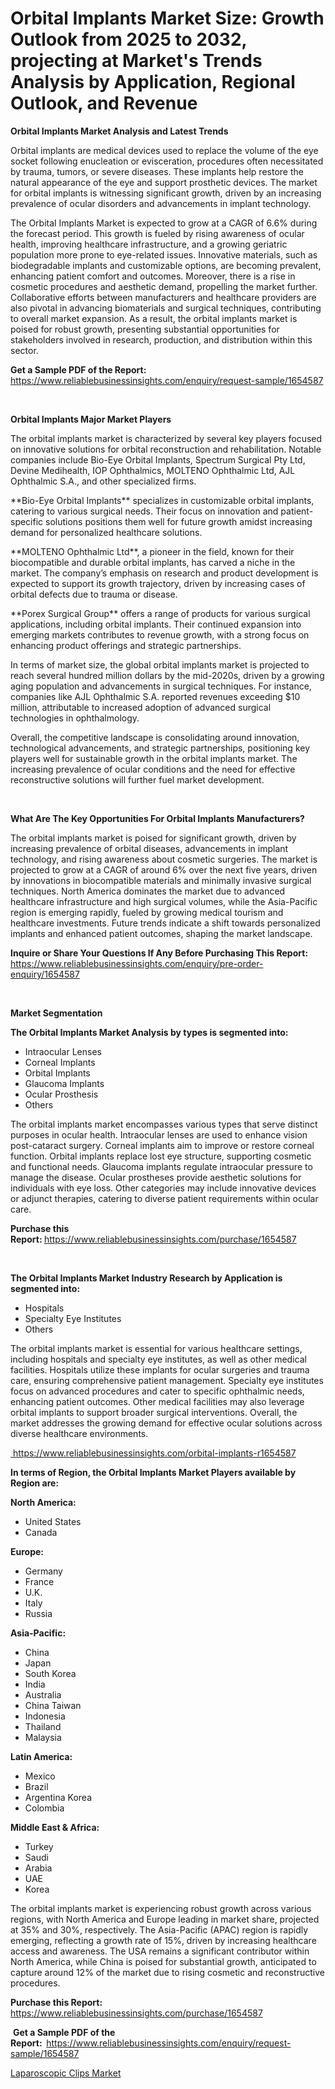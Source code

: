 <p><h1>Orbital Implants Market Size: Growth Outlook from 2025 to 2032, projecting at Market's Trends Analysis by Application, Regional Outlook, and Revenue</h1></p><p><strong>Orbital Implants Market Analysis and Latest Trends</strong></p>
<p><p>Orbital implants are medical devices used to replace the volume of the eye socket following enucleation or evisceration, procedures often necessitated by trauma, tumors, or severe diseases. These implants help restore the natural appearance of the eye and support prosthetic devices. The market for orbital implants is witnessing significant growth, driven by an increasing prevalence of ocular disorders and advancements in implant technology. </p><p>The Orbital Implants Market is expected to grow at a CAGR of 6.6% during the forecast period. This growth is fueled by rising awareness of ocular health, improving healthcare infrastructure, and a growing geriatric population more prone to eye-related issues. Innovative materials, such as biodegradable implants and customizable options, are becoming prevalent, enhancing patient comfort and outcomes. Moreover, there is a rise in cosmetic procedures and aesthetic demand, propelling the market further. Collaborative efforts between manufacturers and healthcare providers are also pivotal in advancing biomaterials and surgical techniques, contributing to overall market expansion. As a result, the orbital implants market is poised for robust growth, presenting substantial opportunities for stakeholders involved in research, production, and distribution within this sector.</p></p>
<p><strong>Get a Sample PDF of the Report:&nbsp;</strong> <a href="https://www.reliablebusinessinsights.com/enquiry/request-sample/1654587?utm_campaign=2268&utm_medium=2&utm_source=Github&utm_content=ia&utm_term=04032025&utm_id=orbital-implants">https://www.reliablebusinessinsights.com/enquiry/request-sample/1654587</a></p>
<p>&nbsp;</p>
<p><strong>Orbital Implants Major Market Players</strong></p>
<p><p>The orbital implants market is characterized by several key players focused on innovative solutions for orbital reconstruction and rehabilitation. Notable companies include Bio-Eye Orbital Implants, Spectrum Surgical Pty Ltd, Devine Medihealth, IOP Ophthalmics, MOLTENO Ophthalmic Ltd, AJL Ophthalmic S.A., and other specialized firms.</p><p>**Bio-Eye Orbital Implants** specializes in customizable orbital implants, catering to various surgical needs. Their focus on innovation and patient-specific solutions positions them well for future growth amidst increasing demand for personalized healthcare solutions.</p><p>**MOLTENO Ophthalmic Ltd**, a pioneer in the field, known for their biocompatible and durable orbital implants, has carved a niche in the market. The company’s emphasis on research and product development is expected to support its growth trajectory, driven by increasing cases of orbital defects due to trauma or disease.</p><p>**Porex Surgical Group** offers a range of products for various surgical applications, including orbital implants. Their continued expansion into emerging markets contributes to revenue growth, with a strong focus on enhancing product offerings and strategic partnerships.</p><p>In terms of market size, the global orbital implants market is projected to reach several hundred million dollars by the mid-2020s, driven by a growing aging population and advancements in surgical techniques. For instance, companies like AJL Ophthalmic S.A. reported revenues exceeding $10 million, attributable to increased adoption of advanced surgical technologies in ophthalmology.</p><p>Overall, the competitive landscape is consolidating around innovation, technological advancements, and strategic partnerships, positioning key players well for sustainable growth in the orbital implants market. The increasing prevalence of ocular conditions and the need for effective reconstructive solutions will further fuel market development.</p></p>
<p>&nbsp;</p>
<p><strong>What Are The Key Opportunities For Orbital Implants Manufacturers?</strong></p>
<p><p>The orbital implants market is poised for significant growth, driven by increasing prevalence of orbital diseases, advancements in implant technology, and rising awareness about cosmetic surgeries. The market is projected to grow at a CAGR of around 6% over the next five years, driven by innovations in biocompatible materials and minimally invasive surgical techniques. North America dominates the market due to advanced healthcare infrastructure and high surgical volumes, while the Asia-Pacific region is emerging rapidly, fueled by growing medical tourism and healthcare investments. Future trends indicate a shift towards personalized implants and enhanced patient outcomes, shaping the market landscape.</p></p>
<p><strong>Inquire or Share Your Questions If Any Before Purchasing This Report:</strong> <a href="https://www.reliablebusinessinsights.com/enquiry/pre-order-enquiry/1654587?utm_campaign=2268&utm_medium=2&utm_source=Github&utm_content=ia&utm_term=04032025&utm_id=orbital-implants">https://www.reliablebusinessinsights.com/enquiry/pre-order-enquiry/1654587</a></p>
<p>&nbsp;</p>
<p><strong>Market Segmentation</strong></p>
<p><strong>The Orbital Implants Market Analysis by types is segmented into:</strong></p>
<p><ul><li>Intraocular Lenses</li><li>Corneal Implants</li><li>Orbital Implants</li><li>Glaucoma Implants</li><li>Ocular Prosthesis</li><li>Others</li></ul></p>
<p><p>The orbital implants market encompasses various types that serve distinct purposes in ocular health. Intraocular lenses are used to enhance vision post-cataract surgery. Corneal implants aim to improve or restore corneal function. Orbital implants replace lost eye structure, supporting cosmetic and functional needs. Glaucoma implants regulate intraocular pressure to manage the disease. Ocular prostheses provide aesthetic solutions for individuals with eye loss. Other categories may include innovative devices or adjunct therapies, catering to diverse patient requirements within ocular care.</p></p>
<p><strong>Purchase this Report:&nbsp;</strong><a href="https://www.reliablebusinessinsights.com/purchase/1654587?utm_campaign=2268&utm_medium=2&utm_source=Github&utm_content=ia&utm_term=04032025&utm_id=orbital-implants">https://www.reliablebusinessinsights.com/purchase/1654587</a></p>
<p>&nbsp;</p>
<p><strong>The Orbital Implants Market Industry Research by Application is segmented into:</strong></p>
<p><ul><li>Hospitals</li><li>Specialty Eye Institutes</li><li>Others</li></ul></p>
<p><p>The orbital implants market is essential for various healthcare settings, including hospitals and specialty eye institutes, as well as other medical facilities. Hospitals utilize these implants for ocular surgeries and trauma care, ensuring comprehensive patient management. Specialty eye institutes focus on advanced procedures and cater to specific ophthalmic needs, enhancing patient outcomes. Other medical facilities may also leverage orbital implants to support broader surgical interventions. Overall, the market addresses the growing demand for effective ocular solutions across diverse healthcare environments.</p></p>
<p><a href="https://www.reliablebusinessinsights.com/orbital-implants-r1654587?utm_campaign=2268&utm_medium=2&utm_source=Github&utm_content=ia&utm_term=04032025&utm_id=orbital-implants">&nbsp;https://www.reliablebusinessinsights.com/orbital-implants-r1654587</a></p>
<p><strong>In terms of Region, the Orbital Implants Market Players available by Region are:</strong></p>
<p>
    <p> <strong> North America: </strong>
        <ul>
            <li>United States</li>
            <li>Canada</li>
        </ul>
        </p> 
    <p> <strong> Europe: </strong>
        <ul>
            <li>Germany</li>
            <li>France</li>
            <li>U.K.</li>
            <li>Italy</li>
            <li>Russia</li>
        </ul>
        </p> 
    <p> <strong> Asia-Pacific: </strong>
        <ul>
            <li>China</li>
            <li>Japan</li>
            <li>South Korea</li>
            <li>India</li>
            <li>Australia</li>
            <li>China Taiwan</li>
            <li>Indonesia</li>
            <li>Thailand</li>
            <li>Malaysia</li>
        </ul>
        </p> 
    <p> <strong> Latin America: </strong>
        <ul>
            <li>Mexico</li>
            <li>Brazil</li>
            <li>Argentina Korea</li>
            <li>Colombia</li>
        </ul>
        </p> 
    <p> <strong> Middle East & Africa: </strong>
        <ul>
            <li>Turkey</li>
            <li>Saudi</li>
            <li>Arabia</li>
            <li>UAE</li>
            <li>Korea</li>
        </ul>
    </p>
    </p>
<p><p>The orbital implants market is experiencing robust growth across various regions, with North America and Europe leading in market share, projected at 35% and 30%, respectively. The Asia-Pacific (APAC) region is rapidly emerging, reflecting a growth rate of 15%, driven by increasing healthcare access and awareness. The USA remains a significant contributor within North America, while China is poised for substantial growth, anticipated to capture around 12% of the market due to rising cosmetic and reconstructive procedures.</p></p>
<p><strong>Purchase this Report: </strong><a href="https://www.reliablebusinessinsights.com/purchase/1654587?utm_campaign=2268&utm_medium=2&utm_source=Github&utm_content=ia&utm_term=04032025&utm_id=orbital-implants">https://www.reliablebusinessinsights.com/purchase/1654587</a></p>
<p>&nbsp;<strong>Get a Sample PDF of the Report:&nbsp;&nbsp;</strong><a href="https://www.reliablebusinessinsights.com/enquiry/request-sample/1654587?utm_campaign=2268&utm_medium=2&utm_source=Github&utm_content=ia&utm_term=04032025&utm_id=orbital-implants">https://www.reliablebusinessinsights.com/enquiry/request-sample/1654587</a></p>
<p><strong></strong></p>
<p><p><a href="https://github.com/rileymgdorcas/Market-Research-Report-List-1/blob/main/laparoscopic-clips-market.md?utm_campaign=2268&utm_medium=2&utm_source=Github&utm_content=ia&utm_term=04032025&utm_id=orbital-implants">Laparoscopic Clips Market</a></p></p>